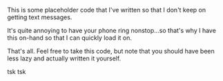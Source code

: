 This is some placeholder code that I've written so that I don't keep on getting text messages.

It's quite annoying to have your phone ring nonstop...so that's why I have this on-hand so that I can quickly load it on.

That's all. Feel free to take this code, but note that you should have been less lazy and actually written it yourself.

tsk tsk
